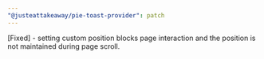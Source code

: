 ```yaml
---
"@justeattakeaway/pie-toast-provider": patch
---
```


[Fixed] - setting custom position blocks page interaction and the position is not maintained during page scroll. 
